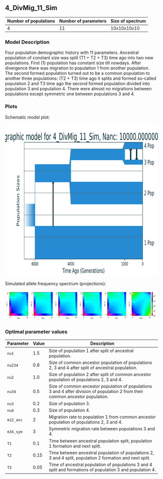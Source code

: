 ## 4_DivMig_11_Sim


| Number of populations | Number of parameters | Size of spectrum |
| --- | --- | --- |
| 4 | 11 | 10x10x10x10 |


### Model Description

Four population demographic history with 11 parameters. Ancestral population of constant size was split (T1 + T2 + T3) time ago into two new populations. First (1) population has constant size till nowdays. After divergence there was migration to population 1 from another population. The second formed population turned out to be a common population to another three populations: (T2 + T3) time ago it splits and formed so-called population 2 and T3 time ago the second formed population divided into population 3 and population 4. There were almost no migrations between populations except symmetric one between populations 3 and 4.
### Plots

Schematic model plot:

<img src="model_plot.png" height="500" />

Simulated allele frequency spectrum (projections):

<img src="fs_plot_projections.png" height="100" />


### Optimal parameter values

| Parameter | Value | Description |
| --- | --- | --- |
| `nu1` | 1.5 | Size of population 1 after split of ancestral population. |
| `nu234` | 0.8 | Size of common ancestor population of populations 2, 3 and 4 after split of ancestral population. |
| `nu2` | 1.0 | Size of population 2 after split of common ancestor population of populations 2, 3 and 4. |
| `nu34` | 0.5 | Size of common ancestor population of populations 3 and 4 after division of population 2 from their common ancestor population. |
| `nu3` | 0.2 | Size of population 3. |
| `nu4` | 0.3 | Size of population 4. |
| `m12_anc` | 2 | Migration rate to population 1 from common ancestor population of populations 2, 3 and 4. |
| `m34_sym` | 3 | Symmetric migration rate between populations 3 and 4. |
| `T1` | 0.1 | Time between ancestral population split, population 1 formation and next split. |
| `T2` | 0.15 | Time between ancestral population of populations 2, 3 and 4 split, population 2 formation and next split. |
| `T3` | 0.05 | Time of ancestral population of populations 3 and 4 split and formations of population 3 and population 4. |

